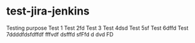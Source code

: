 # test-jira-jenkins
Testing purpose
Test 1
Test 2fd
Test 3
Test 4dsd
Test 5sf
Test 6dffd
Test 7ddddfdsfdffdf
fffvdf
dsfffd
sfFfd
d
dvd
FD
